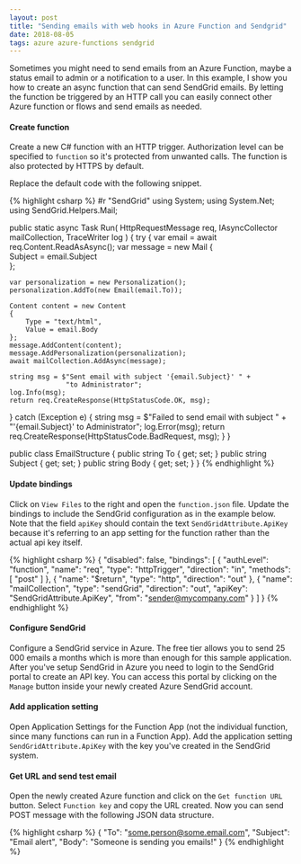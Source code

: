 ```yaml
---
layout: post
title: "Sending emails with web hooks in Azure Function and Sendgrid"
date: 2018-08-05
tags: azure azure-functions sendgrid
---
```


<p class="intro"><span class="dropcap">S</span>ometimes you might need to send emails from an Azure Function, maybe a status email to admin or a notification to a user. In this example, I show you how to create an async function that can send SendGrid emails. By letting the function be triggered by an HTTP call you can easily connect other Azure function or flows and send emails as needed.</p>

#### Create function

Create a new C# function with an HTTP trigger. Authorization level can be specified to <code class="code">function</code> so it's protected from unwanted calls. The function is also protected by HTTPS by default.

Replace the default code with the following snippet.

{% highlight csharp %}
#r "SendGrid"
using System;
using System.Net;
using SendGrid.Helpers.Mail;

public static async Task<HttpResponseMessage> Run(
  HttpRequestMessage req, 
  IAsyncCollector<Mail> mailCollection, 
  TraceWriter log
)
{
  try 
  {
    var email = await req.Content.ReadAsAsync<Email>();
    var message = new Mail
    {        
        Subject = email.Subject          
    };

    var personalization = new Personalization();
    personalization.AddTo(new Email(email.To));   

    Content content = new Content
    {
        Type = "text/html",
        Value = email.Body
    };
    message.AddContent(content);
    message.AddPersonalization(personalization);
    await mailCollection.AddAsync(message);

    string msg = $"Sent email with subject '{email.Subject}' " +
                  "to Administrator"; 
    log.Info(msg);
    return req.CreateResponse(HttpStatusCode.OK, msg);

  } 
  catch (Exception e) 
  {
    string msg = $"Failed to send email with subject " + 
                  "'{email.Subject}' to Administrator"; 
    log.Error(msg);
    return req.CreateResponse(HttpStatusCode.BadRequest, msg);
  }
}

public class EmailStructure
{
  public string To { get; set; }
  public string Subject { get; set; }
  public string Body { get; set; }
}
{% endhighlight %}

#### Update bindings

Click on <code class="code">View Files</code> to the right and open the <code class="code">function.json</code> file. Update the bindings to include the SendGrid configuration as in the example below. Note that the field <code class="code">apiKey</code> should contain the text <code class="code">SendGridAttribute.ApiKey</code> because it's referring to an app setting for the function rather than the actual api key itself.

{% highlight csharp %}
{
  "disabled": false,
  "bindings": [
    {
      "authLevel": "function",
      "name": "req",
      "type": "httpTrigger",
      "direction": "in",
      "methods": [
        "post"
      ]
    },
    {
      "name": "$return",
      "type": "http",
      "direction": "out"
    },
    {
      "name": "mailCollection",
      "type": "sendGrid",
      "direction": "out",
      "apiKey": "SendGridAttribute.ApiKey",
      "from": "sender@mycompany.com"
    }
  ]
}
{% endhighlight %}

#### Configure SendGrid

Configure a SendGrid service in Azure. The free tier allows you to send 25 000 emails a months which is more than enough for this sample application. After you've setup SendGrid in Azure you need to login to the SendGrid portal to create an API key. You can access this portal by clicking on the <code class="code">Manage</code> button inside your newly created Azure SendGrid account.

#### Add application setting

Open Application Settings for the Function App (not the individual function, since many functions can run in a Function App). Add the application setting <code class="code">SendGridAttribute.ApiKey</code> with the key you've created in the SendGrid system. 

#### Get URL and send test email

Open the newly created Azure function and click on the <code class="code">Get function URL</code> button. Select <code class="code">Function key</code> and copy the URL created. Now you can send POST message with the following JSON data structure.

{% highlight csharp %}
{
    "To": "some.person@some.email.com",
    "Subject": "Email alert",
    "Body": "Someone is sending you emails!"
}
{% endhighlight %}
